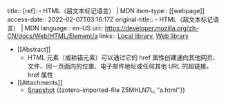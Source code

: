 title:: [ref]: <a> - HTML（超文本标记语言） | MDN
item-type:: [[webpage]]
access-date:: 2022-02-07T03:16:17Z
original-title:: <a> - HTML（超文本标记语言） | MDN
language:: en-US
url:: https://developer.mozilla.org/zh-CN/docs/Web/HTML/Element/a
links:: [Local library](zotero://select/library/items/7TCKHKCV), [Web library](https://www.zotero.org/users/7570551/items/7TCKHKCV)

- [[Abstract]]
	- HTML <a> 元素（或称锚元素）可以通过它的 href 属性创建通向其他网页、文件、同一页面内的位置、电子邮件地址或任何其他 URL 的超链接。 href 属性
- [[Attachments]]
	- [Snapshot](https://developer.mozilla.org/zh-CN/docs/Web/HTML/Element/a) {{zotero-imported-file Z5MHLN7L, "a.html"}}
